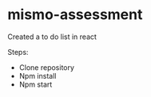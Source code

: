 # mismo-assessment

Created a to do list in react

Steps:

- Clone repository
- Npm install
- Npm start
